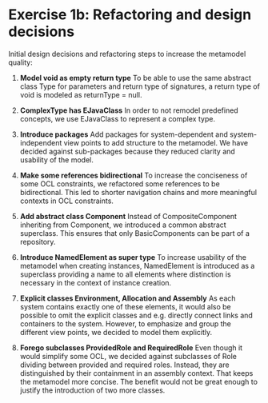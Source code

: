# Exercise 1b: Refactoring and design decisions

Initial design decisions and refactoring steps to increase the metamodel quality:

1. **Model void as empty return type**
To be able to use the same abstract class Type for parameters and return type of signatures, a return 
type of void is modeled as returnType = null. 

2. **ComplexType has EJavaClass**
In order to not remodel predefined concepts, we use EJavaClass to represent a complex type.

3. **Introduce packages**
Add packages for system-dependent and system-independent view points to add structure to the metamodel. 
We have decided against sub-packages because they reduced clarity and usability of the model.

4. **Make some references bidirectional**
To increase the conciseness of some OCL constraints, we refactored some references to be bidirectional.
This led to shorter navigation chains and more meaningful contexts in OCL constraints.

5. **Add abstract class Component**
Instead of CompositeComponent inheriting from Component, we introduced a common abstract superclass. 
This ensures that only BasicComponents can be part of a repository.

6. **Introduce NamedElement as super type**
To increase usability of the metamodel when creating instances, NamedElement is introduced as a 
superclass providing a name to all elements where distinction is necessary in the context of instance 
creation.

7. **Explicit classes Environment, Allocation and Assembly**
As each system contains exactly one of these elements, it would also be possible to omit the explicit 
classes and e.g. directly connect links and containers to the system. However, to emphasize and group 
the different view points, we decided to model them explicitly.

8. **Forego subclasses ProvidedRole and RequiredRole**
Even though it would simplify some OCL, we decided against subclasses of Role dividing between provided 
and required roles. Instead, they are distinguished by their containment in an assembly context. That 
keeps the metamodel more concise. The benefit would not be great enough to justify the introduction of 
two more classes.